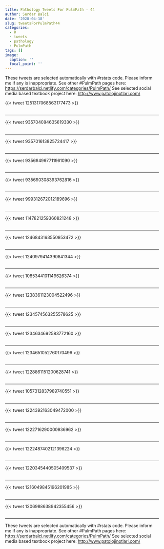 ```yaml
---
title: Pathology Tweets For PulmPath - 44
author: Serdar Balci
date: '2020-04-18'
slug: tweetsForPulmPath44
categories:
  - R
  - tweets
  - pathology
  - PulmPath
tags: []
image:
  caption: ''
  focal_point: ''
---
```



These tweets are selected automatically with #rstats code. Please inform me if any is inappropriate.
See other #PulmPath pages here: https://serdarbalci.netlify.com/categories/PulmPath/ 
See selected social media based textbook project here: http://www.patolojinotlari.com/

{{< tweet 1251317068563177473 >}}
<br>
<br>
<hr>
{{< tweet 935704084635619330 >}}
<br>
<br>
<hr>
{{< tweet 935701613825724417 >}}
<br>
<br>
<hr>
{{< tweet 935694967711961090 >}}
<br>
<br>
<hr>
{{< tweet 935690308393762816 >}}
<br>
<br>
<hr>
{{< tweet 999312672012189696 >}}
<br>
<br>
<hr>
{{< tweet 1147821259360821248 >}}
<br>
<br>
<hr>
{{< tweet 1246843163550953472 >}}
<br>
<br>
<hr>
{{< tweet 1240979414390841344 >}}
<br>
<br>
<hr>
{{< tweet 1085344101149626374 >}}
<br>
<br>
<hr>
{{< tweet 1238361123004522496 >}}
<br>
<br>
<hr>
{{< tweet 1234574563255578625 >}}
<br>
<br>
<hr>
{{< tweet 1234634692583772160 >}}
<br>
<br>
<hr>
{{< tweet 1234651052760170496 >}}
<br>
<br>
<hr>
{{< tweet 1228861151200628741 >}}
<br>
<br>
<hr>
{{< tweet 1057312837989740551 >}}
<br>
<br>
<hr>
{{< tweet 1224392163049472000 >}}
<br>
<br>
<hr>
{{< tweet 1222716290000936962 >}}
<br>
<br>
<hr>
{{< tweet 1222487402121396224 >}}
<br>
<br>
<hr>
{{< tweet 1220345440505409537 >}}
<br>
<br>
<hr>
{{< tweet 1216049845196201985 >}}
<br>
<br>
<hr>
{{< tweet 1206988638942355456 >}}
<br>
<br>
<hr>


These tweets are selected automatically with #rstats code. Please inform me if any is inappropriate.
See other #PulmPath pages here: https://serdarbalci.netlify.com/categories/PulmPath/ 
See selected social media based textbook project here: http://www.patolojinotlari.com/
